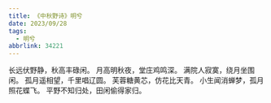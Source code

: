 ```yaml
---
title: 《中秋野诗》明兮
date: 2023/09/28
tags:
  - 明兮
abbrlink: 34221
---
```

长远伏野静，秋高丰碌闲。
月高明秋夜，堂庄鸡鸣深。
满院人寂寞，绕月坐围闲。
孤月遥相望，千里唱辽圆。
芙蓉糖黄芯，仿花比天青。
小生闻消蝉梦，孤月照花蝶飞。
平野不知归处，田闲偷得家归。
